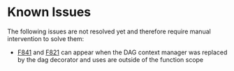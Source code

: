 # Known Issues

The following issues are not resolved yet and therefore require manual intervention to solve them:

- [F841](https://www.flake8rules.com/rules/F841.html) and [F821](https://www.flake8rules.com/rules/F821.html) can appear when the DAG context manager was replaced by the dag decorator and uses are outside of the function scope

